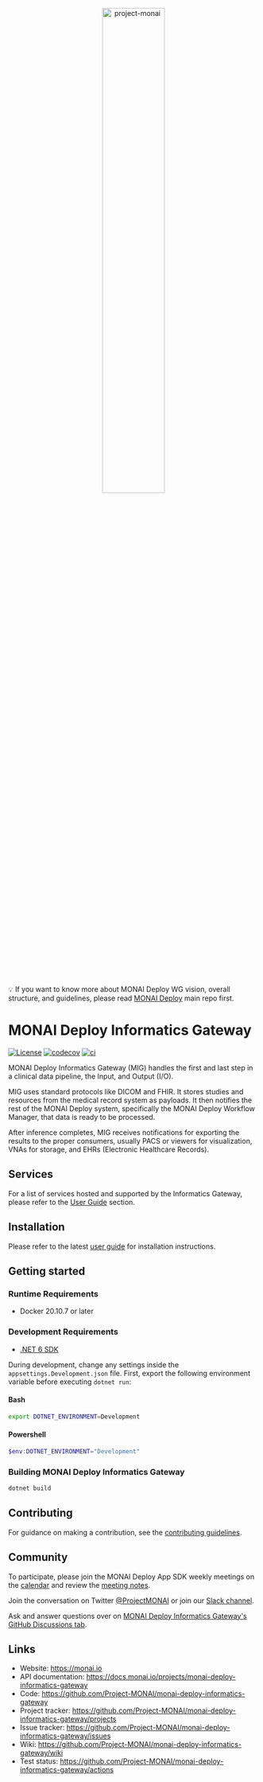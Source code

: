 <!--
  ~ Copyright 2021-2022 MONAI Consortium
  ~
  ~ Licensed under the Apache License, Version 2.0 (the "License");
  ~ you may not use this file except in compliance with the License.
  ~ You may obtain a copy of the License at
  ~
  ~ http://www.apache.org/licenses/LICENSE-2.0
  ~
  ~ Unless required by applicable law or agreed to in writing, software
  ~ distributed under the License is distributed on an "AS IS" BASIS,
  ~ WITHOUT WARRANTIES OR CONDITIONS OF ANY KIND, either express or implied.
  ~ See the License for the specific language governing permissions and
  ~ limitations under the License.
-->

<p align="center">
  <img src="https://raw.githubusercontent.com/Project-MONAI/MONAI/dev/docs/images/MONAI-logo-color.png" width="50%" alt='project-monai'>
</p>

💡 If you want to know more about MONAI Deploy WG vision, overall structure, and guidelines, please read [MONAI Deploy](https://github.com/Project-MONAI/monai-deploy) main repo first.


# MONAI Deploy Informatics Gateway

[![License](https://img.shields.io/badge/license-Apache%202.0-green.svg)](LICENSE)
[![codecov](https://codecov.io/gh/Project-MONAI/monai-deploy-informatics-gateway/branch/main/graph/badge.svg?token=34S8VI0XGD)](https://codecov.io/gh/Project-MONAI/monai-deploy-informatics-gateway)
[![ci](https://github.com/Project-MONAI/monai-deploy-informatics-gateway/actions/workflows/ci.yml/badge.svg)](https://github.com/Project-MONAI/monai-deploy-informatics-gateway/actions/workflows/ci.yml)

MONAI Deploy Informatics Gateway (MIG) handles the first and last step in a clinical data pipeline, the Input, and Output (I/O).

MIG uses standard protocols like DICOM and FHIR. It stores studies and resources from the medical record system as payloads. It then notifies the rest of the MONAI Deploy system, specifically the MONAI Deploy Workflow Manager, that data is ready to be processed.

After inference completes, MIG receives notifications for exporting the results to the proper consumers, usually PACS or viewers for visualization, VNAs for storage, and EHRs (Electronic Healthcare Records).

## Services

For a list of services hosted and supported by the Informatics Gateway, please refer to the [User Guide](./docs/index.md) section.

## Installation

Please refer to the latest [user guide](./docs/setup/setup.md) for installation instructions.

## Getting started

### Runtime Requirements

* Docker 20.10.7 or later

### Development Requirements

* [.NET 6 SDK](https://dotnet.microsoft.com/en-us/download/dotnet/6.0)

During development, change any settings inside the `appsettings.Development.json` file.
First, export the following environment variable before executing `dotnet run`:

#### Bash 

```bash
export DOTNET_ENVIRONMENT=Development
```
#### Powershell

```powershell
$env:DOTNET_ENVIRONMENT="Development"
```

### Building MONAI Deploy Informatics Gateway

```bash
dotnet build
```

## Contributing
For guidance on making a contribution, see the [contributing guidelines](https://github.com/Project-MONAI/monai-deploy/blob/main/CONTRIBUTING.md).

## Community
To participate, please join the MONAI Deploy App SDK weekly meetings on the [calendar](https://calendar.google.com/calendar/u/0/embed?src=c_954820qfk2pdbge9ofnj5pnt0g@group.calendar.google.com&ctz=America/New_York) and review the [meeting notes](https://docs.google.com/document/d/1nw7JX-1kVaHiK8wBteM96xAWE3dh5wRUeC691bGuFjk/edit?usp=sharing).

Join the conversation on Twitter [@ProjectMONAI](https://twitter.com/ProjectMONAI) or join our [Slack channel](https://forms.gle/QTxJq3hFictp31UM9).

Ask and answer questions over on [MONAI Deploy Informatics Gateway's GitHub Discussions tab](https://github.com/Project-MONAI/monai-deploy-informatics-gateway/discussions).

## Links

- Website: <https://monai.io>
- API documentation: <https://docs.monai.io/projects/monai-deploy-informatics-gateway>
- Code: <https://github.com/Project-MONAI/monai-deploy-informatics-gateway>
- Project tracker: <https://github.com/Project-MONAI/monai-deploy-informatics-gateway/projects>
- Issue tracker: <https://github.com/Project-MONAI/monai-deploy-informatics-gateway/issues>
- Wiki: <https://github.com/Project-MONAI/monai-deploy-informatics-gateway/wiki>
- Test status: <https://github.com/Project-MONAI/monai-deploy-informatics-gateway/actions>

